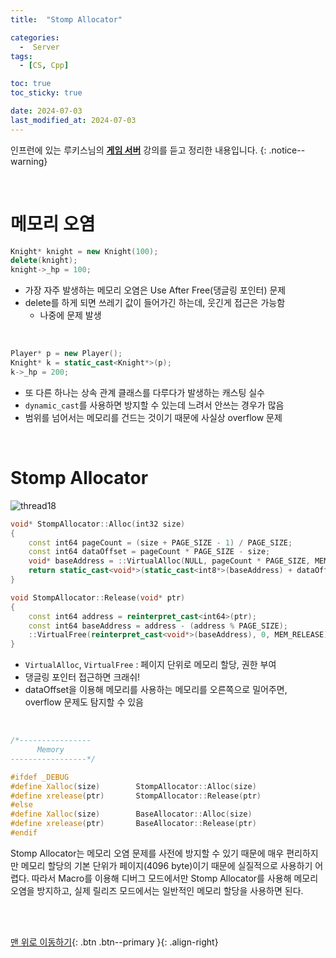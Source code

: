 ```yaml
---
title:  "Stomp Allocator"

categories:
  -  Server
tags:
  - [CS, Cpp]

toc: true
toc_sticky: true

date: 2024-07-03
last_modified_at: 2024-07-03
---
```


인프런에 있는 루키스님의 **[게임 서버](https://www.inflearn.com/course/%EC%96%B8%EB%A6%AC%EC%96%BC-3d-mmorpg-4/dashboard)** 강의를 듣고 정리한 내용입니다.
{: .notice--warning}

<br>

# 메모리 오염

``` c++
Knight* knight = new Knight(100);
delete(knight);
knight->_hp = 100;
```

- 가장 자주 발생하는 메모리 오염은 Use After Free(댕글링 포인터) 문제
- delete를 하게 되면 쓰레기 값이 들어가긴 하는데, 웃긴게 접근은 가능함
  - 나중에 문제 발생

<br>

``` c++
Player* p = new Player();
Knight* k = static_cast<Knight*>(p);
k->_hp = 200;
```

- 또 다른 하나는 상속 관계 클래스를 다루다가 발생하는 캐스팅 실수
- `dynamic_cast`를 사용하면 방지할 수 있는데 느려서 안쓰는 경우가 많음
- 범위를 넘어서는 메모리를 건드는 것이기 때문에 사실상 overflow 문제


<br>

# Stomp Allocator

![thread18](https://github.com/inhopp/ML_code/assets/96368476/82bb318f-8890-42e5-b950-00f8e99fa7c1)


``` c++
void* StompAllocator::Alloc(int32 size)
{
	const int64 pageCount = (size + PAGE_SIZE - 1) / PAGE_SIZE;
	const int64 dataOffset = pageCount * PAGE_SIZE - size;
	void* baseAddress = ::VirtualAlloc(NULL, pageCount * PAGE_SIZE, MEM_RESERVE | MEM_COMMIT, PAGE_READWRITE);
	return static_cast<void*>(static_cast<int8*>(baseAddress) + dataOffset);
}

void StompAllocator::Release(void* ptr)
{
	const int64 address = reinterpret_cast<int64>(ptr);
	const int64 baseAddress = address - (address % PAGE_SIZE);
	::VirtualFree(reinterpret_cast<void*>(baseAddress), 0, MEM_RELEASE);
}
```

- `VirtualAlloc`, `VirtualFree` : 페이지 단위로 메모리 할당, 권한 부여
- 댕글링 포인터 접근하면 크래쉬!
- dataOffset을 이용해 메모리를 사용하는 메모리를 오른쪽으로 밀어주면, overflow 문제도 탐지할 수 있음

<br>

``` c++
/*----------------
	  Memory
-----------------*/

#ifdef _DEBUG
#define Xalloc(size)		StompAllocator::Alloc(size)
#define xrelease(ptr)		StompAllocator::Release(ptr)
#else
#define Xalloc(size)		BaseAllocator::Alloc(size)
#define xrelease(ptr)		BaseAllocator::Release(ptr)
#endif
```

Stomp Allocator는 메모리 오염 문제를 사전에 방지할 수 있기 때문에 매우 편리하지만 메모리 할당의 기본 단위가 페이지(4096 byte)이기 때문에 실질적으로 사용하기 어렵다. 따라서 Macro를 이용해 디버그 모드에서만 Stomp Allocator를 사용해 메모리 오염을 방지하고, 실제 릴리즈 모드에서는 일반적인 메모리 할당을 사용하면 된다.




<br>
<br>


[맨 위로 이동하기](#){: .btn .btn--primary }{: .align-right}